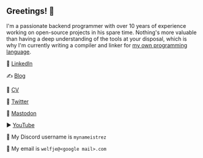 ## Greetings! 👋

I'm a passionate backend programmer with over 10 years of experience working on open-source projects in his spare time. Nothing's more valuable than having a deep understanding of the tools at your disposal, which is why I'm currently writing a compiler and linker for [my own programming language](https://mynameistrez.github.io/2024/02/29/creating-the-perfect-modding-language.html).

💼 [LinkedIn](https://www.linkedin.com/in/sander-bos-73a863320/)

✍️ [Blog](https://mynameistrez.github.io/)

📝 [CV](https://drive.google.com/file/d/1yr-JQQd-V8FJvjkQofjxi80AesFVTv1Y/view?usp=sharing)

🐤 [Twitter](https://twitter.com/welfje)

🐘 [Mastodon](https://mastodon.gamedev.place/@mynameistrez)

▶️ [YouTube](https://www.youtube.com/channel/UCeyD5_J0d6Weq5V80oxwA6Q)

💬 My Discord username is `mynameistrez`

📧 My email is `welfje@<google mail>.com`

<!--
**MyNameIsTrez/MyNameIsTrez** is a ✨ _special_ ✨ repository because its `README.md` (this file) appears on your GitHub profile.

Here are some ideas to get you started:

- 🔭 I’m currently working on ...
- 🌱 I’m currently learning ...
- 👯 I’m looking to collaborate on ...
- 🤔 I’m looking for help with ...
- 💬 Ask me about ...
- 📫 How to reach me: ...
- 😄 Pronouns: ...
- ⚡ Fun fact: ...
-->
